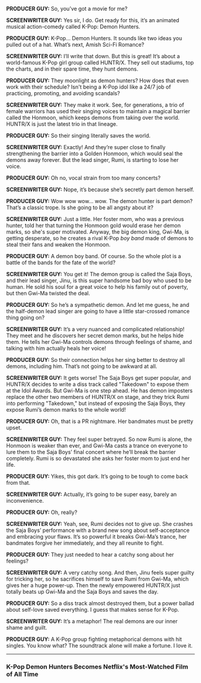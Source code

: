 **PRODUCER GUY:** So, you’ve got a movie for me?

**SCREENWRITER GUY:** Yes sir, I do. Get ready for this, it’s an animated musical action-comedy called K-Pop: Demon Hunters.

**PRODUCER GUY:** K-Pop… Demon Hunters. It sounds like two ideas you pulled out of a hat. What’s next, Amish Sci-Fi Romance?

**SCREENWRITER GUY:** I’ll write that down. But this is great! It’s about a world-famous K-Pop girl group called HUNTR/X. They sell out stadiums, top the charts, and in their spare time, they hunt demons.

**PRODUCER GUY:** They moonlight as demon hunters? How does that even work with their schedule? Isn't being a K-Pop idol like a 24/7 job of practicing, promoting, and avoiding scandals?

**SCREENWRITER GUY:** They make it work. See, for generations, a trio of female warriors has used their singing voices to maintain a magical barrier called the Honmoon, which keeps demons from taking over the world. HUNTR/X is just the latest trio in that lineage.

**PRODUCER GUY:** So their singing literally saves the world.

**SCREENWRITER GUY:** Exactly! And they’re super close to finally strengthening the barrier into a Golden Honmoon, which would seal the demons away forever. But the lead singer, Rumi, is starting to lose her voice.

**PRODUCER GUY:** Oh no, vocal strain from too many concerts?

**SCREENWRITER GUY:** Nope, it’s because she’s secretly part demon herself.

**PRODUCER GUY:** Wow wow wow… wow. The demon hunter is part demon? That’s a classic trope. Is she going to be all angsty about it?

**SCREENWRITER GUY:** Just a little. Her foster mom, who was a previous hunter, told her that turning the Honmoon gold would erase her demon marks, so she's super motivated. Anyway, the big demon king, Gwi-Ma, is getting desperate, so he creates a rival K-Pop *boy band* made of demons to steal their fans and weaken the Honmoon.

**PRODUCER GUY:** A demon boy band. Of course. So the whole plot is a battle of the bands for the fate of the world?

**SCREENWRITER GUY:** You get it! The demon group is called the Saja Boys, and their lead singer, Jinu, is this super handsome bad boy who used to be human. He sold his soul for a great voice to help his family out of poverty, but then Gwi-Ma twisted the deal.

**PRODUCER GUY:** So he’s a sympathetic demon. And let me guess, he and the half-demon lead singer are going to have a little star-crossed romance thing going on?

**SCREENWRITER GUY:** It’s a very nuanced and complicated relationship! They meet and he discovers her secret demon marks, but he helps hide them. He tells her Gwi-Ma controls demons through feelings of shame, and talking with him actually heals her voice!

**PRODUCER GUY:** So their connection helps her sing better to destroy all demons, including him. That’s not going to be awkward at all.

**SCREENWRITER GUY:** It gets worse! The Saja Boys get super popular, and HUNTR/X decides to write a diss track called "Takedown" to expose them at the Idol Awards. But Gwi-Ma is one step ahead. He has demon imposters replace the other two members of HUNTR/X on stage, and they trick Rumi into performing "Takedown," but instead of exposing the Saja Boys, they expose Rumi’s demon marks to the whole world!

**PRODUCER GUY:** Oh, that is a PR nightmare. Her bandmates must be pretty upset.

**SCREENWRITER GUY:** They feel super betrayed. So now Rumi is alone, the Honmoon is weaker than ever, and Gwi-Ma casts a trance on everyone to lure them to the Saja Boys’ final concert where he’ll break the barrier completely. Rumi is so devastated she asks her foster mom to just end her life.

**PRODUCER GUY:** Yikes, this got dark. It’s going to be tough to come back from that.

**SCREENWRITER GUY:** Actually, it’s going to be super easy, barely an inconvenience.

**PRODUCER GUY:** Oh, really?

**SCREENWRITER GUY:** Yeah, see, Rumi decides not to give up. She crashes the Saja Boys’ performance with a brand new song about self-acceptance and embracing your flaws. It’s so powerful it breaks Gwi-Ma’s trance, her bandmates forgive her immediately, and they all reunite to fight.

**PRODUCER GUY:** They just needed to hear a catchy song about her feelings?

**SCREENWRITER GUY:** A very catchy song. And then, Jinu feels super guilty for tricking her, so he sacrifices himself to save Rumi from Gwi-Ma, which gives her a huge power-up. Then the newly empowered HUNTR/X just totally beats up Gwi-Ma and the Saja Boys and saves the day.

**PRODUCER GUY:** So a diss track almost destroyed them, but a power ballad about self-love saved everything. I guess that makes sense for K-Pop.

**SCREENWRITER GUY:** It’s a metaphor! The real demons are our inner shame and guilt.

**PRODUCER GUY:** A K-Pop group fighting metaphorical demons with hit singles. You know what? The soundtrack alone will make a fortune. I love it.

***

### K-Pop Demon Hunters Becomes Netflix's Most-Watched Film of All Time
